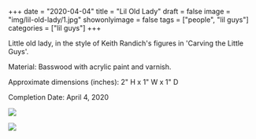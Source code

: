 +++
date = "2020-04-04"
title = "Lil Old Lady"
draft = false
image = "img/lil-old-lady/1.jpg"
showonlyimage = false
tags = ["people", "lil guys"]
categories = ["lil guys"]
+++

<!--more-->

Little old lady, in the style of Keith Randich's figures in 'Carving the Little Guys'.


Material: Basswood with acrylic paint and varnish.

Approximate dimensions (inches): 2" H x 1" W x 1" D

Completion Date: April 4, 2020

![](../../img/lil-old-lady/1.jpg)

![](../../img/lil-old-lady/2.jpg)
